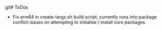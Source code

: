 git# ToDos

- Fix arm64 in create-targz.sh build script, currently runs into package conflict issues on attempting to initialise / install core packages.